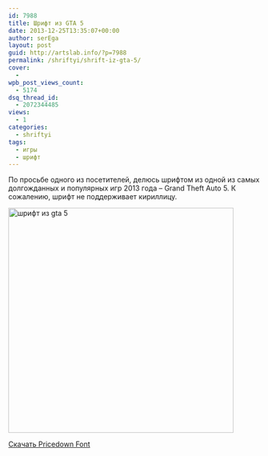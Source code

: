 ```yaml
---
id: 7988
title: Шрифт из GTA 5
date: 2013-12-25T13:35:07+00:00
author: serEga
layout: post
guid: http://artslab.info/?p=7988
permalink: /shriftyi/shrift-iz-gta-5/
cover:
  -
wpb_post_views_count:
  - 5174
dsq_thread_id:
  - 2072344485
views:
  - 1
categories:
  - shriftyi
tags:
  - игры
  - шрифт
---
```

По просьбе одного из посетителей, делюсь шрифтом из одной из самых долгожданных и популярных игр 2013 года &#8211; Grand Theft Auto 5. К сожалению, шрифт не поддерживает кириллицу.

<img src="http://googledrive.com/host/0B9lHVSSSdxdxd0hjdUdmRzY3Tjg/gta-5-shrift.jpg" alt="шрифт из gta 5" class="aligncenter size-medium wp-image-7989" width="450" />

[Скачать Pricedown Font](https://app.box.com/s/9h76ag4nt1oap3eg50wq)